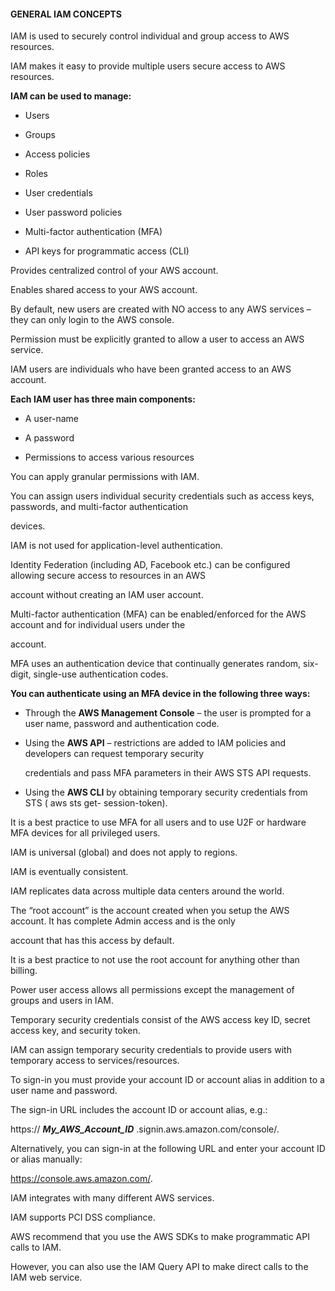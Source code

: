 #### GENERAL IAM CONCEPTS

IAM is used to securely control individual and group access to AWS resources.

IAM makes it easy to provide multiple users secure access to AWS resources.

**IAM can be used to manage:**

- Users

- Groups

- Access policies

- Roles

- User credentials

- User password policies

- Multi-factor authentication (MFA)

- API keys for programmatic access (CLI)

Provides centralized control of your AWS account.

Enables shared access to your AWS account.

By default, new users are created with NO access to any AWS services – they can
only login to the AWS console.

Permission must be explicitly granted to allow a user to access an AWS service.

IAM users are individuals who have been granted access to an AWS account.

**Each IAM user has three main components:**

- A user-name

- A password

- Permissions to access various resources

You can apply granular permissions with IAM.

You can assign users individual security credentials such as access keys,
passwords, and multi-factor authentication

devices.

IAM is not used for application-level authentication.

Identity Federation (including AD, Facebook etc.) can be configured allowing
secure access to resources in an AWS

account without creating an IAM user account.

Multi-factor authentication (MFA) can be enabled/enforced for the AWS account
and for individual users under the

account.

MFA uses an authentication device that continually generates random, six-digit,
single-use authentication codes.

**You can authenticate using an MFA device in the following three ways:**

- Through the **AWS Management Console** – the user is prompted for a user name,
  password and authentication code.

- Using the **AWS API** – restrictions are added to IAM policies and developers
  can request temporary security

  credentials and pass MFA parameters in their AWS STS API requests.

- Using the **AWS CLI** by obtaining temporary security credentials from STS (
  aws sts get- session-token).

It is a best practice to use MFA for all users and to use U2F or hardware MFA
devices for all privileged users.

IAM is universal (global) and does not apply to regions.

IAM is eventually consistent.

IAM replicates data across multiple data centers around the world.

The “root account” is the account created when you setup the AWS account. It has
complete Admin access and is the only

account that has this access by default.

It is a best practice to not use the root account for anything other than
billing.

Power user access allows all permissions except the management of groups and
users in IAM.

Temporary security credentials consist of the AWS access key ID, secret access
key, and security token.

IAM can assign temporary security credentials to provide users with temporary
access to services/resources.

To sign-in you must provide your account ID or account alias in addition to a
user name and password.

The sign-in URL includes the account ID or account alias, e.g.:

https:// **_My_AWS_Account_ID_** .signin.aws.amazon.com/console/.

Alternatively, you can sign-in at the following URL and enter your account ID or
alias manually:

https://console.aws.amazon.com/.

IAM integrates with many different AWS services.

IAM supports PCI DSS compliance.

AWS recommend that you use the AWS SDKs to make programmatic API calls to IAM.

However, you can also use the IAM Query API to make direct calls to the IAM web
service.

